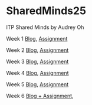 # SharedMinds25
ITP Shared Minds by Audrey Oh

Week 1 [Blog](https://skitter-brownie-1c8.notion.site/Week-1-Blog-26a50145f384808ab860f8402ea1e6cf?source=copy_link), [Assignment](https://audreydoh.github.io/SharedMinds25/week1/consciousness.html)

Week 2 [Blog](https://skitter-brownie-1c8.notion.site/Week-2-Blog-27150145f3848005a16cde35701149bd?source=copy_link), [Assignment](https://audreydoh.github.io/SharedMinds25/Week2/index.html)

Week 3 [Blog](https://skitter-brownie-1c8.notion.site/Week-3-Blog-27150145f384801dadfdc777aeec7771?source=copy_link), [Assignment](https://audreydoh.github.io/SharedMinds25/Week3/index.html)

Week 4 [Blog](https://skitter-brownie-1c8.notion.site/Week-4-Blog-28c50145f38480ba8c87d2f93075d4ff?source=copy_link), [Assignment](https://audreydoh.github.io/SharedMinds25/Week4/index.html)

Week 5 [Blog](https://skitter-brownie-1c8.notion.site/Week-5-Blog-28c50145f384801abae8fca7aba9c0b0?source=copy_link), [Assignment](https://audreydoh.github.io/SharedMinds25/Week5/)

Week 6 [Blog + Assignment](https://skitter-brownie-1c8.notion.site/Week-8-Blog-29450145f38480e98794c762c0c16eb3?source=copy_link),
